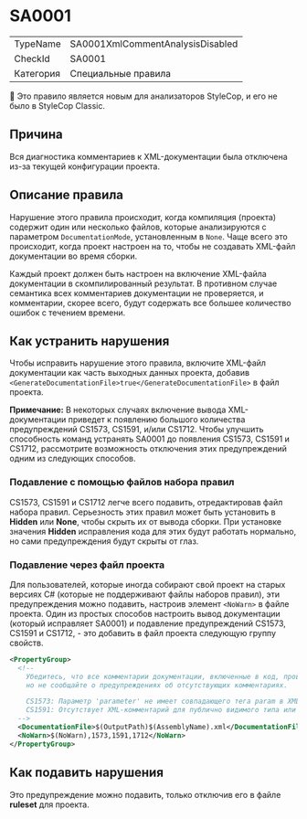 ﻿# SA0001

<table>
<tr>
  <td>TypeName</td>
  <td>SA0001XmlCommentAnalysisDisabled</td>
</tr>
<tr>
  <td>CheckId</td>
  <td>SA0001</td>
</tr>
<tr>
  <td>Категория</td>
  <td>Специальные правила</td>
</tr>
</table>

:memo: Это правило является новым для анализаторов StyleCop, и его не было в StyleCop Classic.

## Причина

Вся диагностика комментариев к XML-документации была отключена из-за текущей конфигурации проекта.

## Описание правила

Нарушение этого правила происходит, когда компиляция (проекта) содержит один или несколько файлов, которые анализируются с параметром
`DocumentationMode`, установленным в `None`. Чаще всего это происходит, когда проект настроен на то, чтобы не создавать XML-файл документации во время сборки.

Каждый проект должен быть настроен на включение XML-файла документации в скомпилированный результат. В противном случае
семантика всех комментариев документации не проверяется, и комментарии, скорее всего, будут содержать все большее количество
ошибок с течением времени.

## Как устранить нарушения

Чтобы исправить нарушение этого правила, включите XML-файл документации как часть выходных данных проекта, добавив `<GenerateDocumentationFile>true</GenerateDocumentationFile>` в файл проекта.

**Примечание:** В некоторых случаях включение вывода XML-документации приведет к появлению большого количества предупреждений CS1573, CS1591,
и/или CS1712. Чтобы улучшить способность команд устранять SA0001 до появления CS1573, CS1591 и CS1712,
рассмотрите возможность отключения этих предупреждений одним из следующих способов.

### Подавление с помощью файлов набора правил

CS1573, CS1591 и CS1712 легче всего подавить, отредактировав файл набора правил. Серьезность этих правил может быть
установить в **Hidden** или **None**, чтобы скрыть их от вывода сборки. При установке значения **Hidden** исправления кода для этих
будут работать нормально, но сами предупреждения будут скрыты от глаз.

### Подавление через файл проекта

Для пользователей, которые иногда собирают свой проект на старых версиях C# (которые не поддерживают файлы наборов правил), эти 
предупреждения можно подавить, настроив элемент `<NoWarn>` в файле проекта. Один из простых способов настроить
вывод документации (который исправляет SA0001) и подавление предупреждений CS1573, CS1591 и CS1712, - это добавить в файл проекта следующую группу свойств.

```xml
<PropertyGroup>
  <!--
    Убедитесь, что все комментарии документации, включенные в код, проверяются на синтаксис во время сборки,
    но не сообщайте о предупреждениях об отсутствующих комментариях.

    CS1573: Параметр 'parameter' не имеет совпадающего тега param в XML-комментарии для 'parameter' (но другие параметры имеют).
    CS1591: Отсутствует XML-комментарий для публично видимого типа или члена 'Type_or_Member'
  -->
  <DocumentationFile>$(OutputPath)$(AssemblyName).xml</DocumentationFile>
  <NoWarn>$(NoWarn),1573,1591,1712</NoWarn>
</PropertyGroup>
```

## Как подавить нарушения

Это предупреждение можно подавить, только отключив его в файле **ruleset** для проекта.